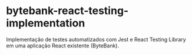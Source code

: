 # bytebank-react-testing-implementation

Implementação de testes automatizados com Jest e React Testing Library em uma aplicação React existente (ByteBank).